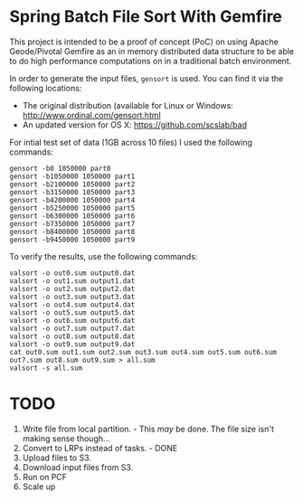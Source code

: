 # Spring Batch File Sort With Gemfire
This project is intended to be a proof of concept (PoC) on using Apache Geode/Pivotal Gemfire as an in memory distributed data structure to be able to do high performance computations on in a traditional batch environment.

In order to generate the input files, `gensort` is used.  You can find it via the following locations:
* The original distribution (available for Linux or Windows: http://www.ordinal.com/gensort.html
* An updated version for OS X: https://github.com/scslab/bad

For intial test set of data (1GB across 10 files) I used the following commands:
```
gensort -b0 1050000 part0
gensort -b1050000 1050000 part1
gensort -b2100000 1050000 part2
gensort -b3150000 1050000 part3
gensort -b4200000 1050000 part4
gensort -b5250000 1050000 part5
gensort -b6300000 1050000 part6
gensort -b7350000 1050000 part7
gensort -b8400000 1050000 part8
gensort -b9450000 1050000 part9
```

To verify the results, use the following commands:
```
valsort -o out0.sum output0.dat
valsort -o out1.sum output1.dat
valsort -o out2.sum output2.dat
valsort -o out3.sum output3.dat
valsort -o out4.sum output4.dat
valsort -o out5.sum output5.dat
valsort -o out6.sum output6.dat
valsort -o out7.sum output7.dat
valsort -o out8.sum output8.dat
valsort -o out9.sum output9.dat
cat out0.sum out1.sum out2.sum out3.sum out4.sum out5.sum out6.sum out7.sum out8.sum out9.sum > all.sum
valsort -s all.sum 
```

# TODO
1. Write file from local partition. - This _may_ be done.  The file size isn't making sense though...
2. Convert to LRPs instead of tasks. - DONE
2. Upload files to S3.
3. Download input files from S3.
4. Run on PCF
5. Scale up
